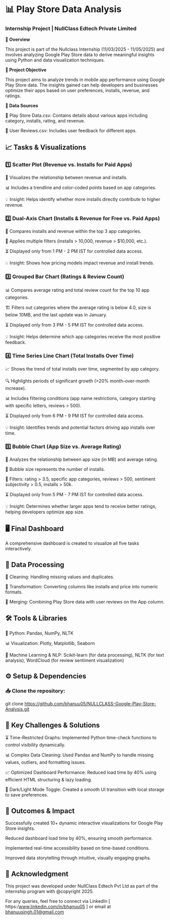 
# 📊 Play Store Data Analysis

### Internship Project | NullClass Edtech Private Limited

**🚀 Overview**

This project is part of the Nullclass Internship (11/03/2025 - 11/05/2025) and involves analyzing Google Play Store data to derive meaningful insights using Python and data visualization techniques.

**🎯 Project Objective**

This project aims to analyze trends in mobile app performance using Google Play Store data. The insights gained can help developers and businesses optimize their apps based on user preferences, installs, revenue, and ratings.

**📂 Data Sources**

📄 Play Store Data.csv: Contains details about various apps including category, installs, rating, and revenue.

📝 User Reviews.csv: Includes user feedback for different apps.

## 📈 Tasks & Visualizations

### 1️⃣ Scatter Plot (Revenue vs. Installs for Paid Apps)

📌 Visualizes the relationship between revenue and installs.

📊 Includes a trendline and color-coded points based on app categories.

💡 Insight: Helps identify whether more installs directly contribute to higher revenue.

### 2️⃣ Dual-Axis Chart (Installs & Revenue for Free vs. Paid Apps)

🔄 Compares installs and revenue within the top 3 app categories.

📏 Applies multiple filters (installs > 10,000, revenue > $10,000, etc.).

⏳ Displayed only from 1 PM - 2 PM IST for controlled data access.

💡 Insight: Shows how pricing models impact revenue and install trends.

### 3️⃣ Grouped Bar Chart (Ratings & Review Count)

📊 Compares average rating and total review count for the top 10 app categories.

🏗 Filters out categories where the average rating is below 4.0, size is below 10MB, and the last update was in January.

⏳ Displayed only from 3 PM - 5 PM IST for controlled data access.

💡 Insight: Helps determine which app categories receive the most positive feedback.

### 4️⃣ Time Series Line Chart (Total Installs Over Time)

📈 Shows the trend of total installs over time, segmented by app category.

🔍 Highlights periods of significant growth (>20% month-over-month increase).

📊 Includes filtering conditions (app name restrictions, category starting with specific letters, reviews > 500).

⏳ Displayed only from 6 PM - 9 PM IST for controlled data access.

💡 Insight: Identifies trends and potential factors driving app installs over time.

### 5️⃣ Bubble Chart (App Size vs. Average Rating)

🔵 Analyzes the relationship between app size (in MB) and average rating.

📍 Bubble size represents the number of installs.

📏 Filters: rating > 3.5, specific app categories, reviews > 500, sentiment subjectivity > 0.5, installs > 50k.

⏳ Displayed only from 5 PM - 7 PM IST for controlled data access.

💡 Insight: Determines whether larger apps tend to receive better ratings, helping developers optimize app size.

## 🖥 Final Dashboard

A comprehensive dashboard is created to visualize all five tasks interactively.

## 🔧 Data Processing

🧹 Cleaning: Handling missing values and duplicates.

🔄 Transformation: Converting columns like installs and price into numeric formats.

🔗 Merging: Combining Play Store data with user reviews on the App column.

## 🛠 Tools & Libraries

🐍 Python: Pandas, NumPy, NLTK

📊 Visualization: Plotly, Matplotlib, Seaborn

🤖 Machine Learning & NLP: Scikit-learn (for data processing), NLTK (for text analysis), WordCloud (for review sentiment visualization)


## ⚙️ Setup & Dependencies

### 📥 Clone the repository:

git clone https://github.com/bhanuu05/NULLCLASS-Google-Play-Store-Analysis.git

## 💪 Key Challenges & Solutions
⏳ Time-Restricted Graphs: Implemented Python time-check functions to control visibility dynamically.

📊 Complex Data Cleaning: Used Pandas and NumPy to handle missing values, outliers, and formatting issues.

📈 Optimized Dashboard Performance: Reduced load time by 40% using efficient HTML structuring & lazy loading.

🎡 Dark/Light Mode Toggle: Created a smooth UI transition with local storage to save preferences.

## 📢 Outcomes & Impact
Successfully created 10+ dynamic interactive visualizations for Google Play Store insights.

Reduced dashboard load time by 40%, ensuring smooth performance.

Implemented real-time accessibility based on time-based conditions.

Improved data storytelling through intuitive, visually engaging graphs.

## 👤 Acknowledgment
This project was developed under NullClass Edtech Pvt Ltd as part of the internship program with @copyright 2025.

For any queries, feel free to connect via LinkedIn [ https:/www.linkedin.com/in/bhanuu05 ] or email at bhanuusingh.01@gmail.com



